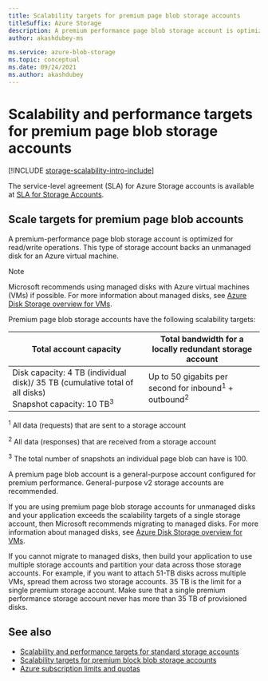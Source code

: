 ```yaml
---
title: Scalability targets for premium page blob storage accounts
titleSuffix: Azure Storage
description: A premium performance page blob storage account is optimized for read/write operations. This type of storage account backs an unmanaged disk for an Azure virtual machine.
author: akashdubey-ms

ms.service: azure-blob-storage
ms.topic: conceptual
ms.date: 09/24/2021
ms.author: akashdubey
---
```


# Scalability and performance targets for premium page blob storage accounts

[!INCLUDE [storage-scalability-intro-include](../../../includes/storage-scalability-intro-include.md)]

The service-level agreement (SLA) for Azure Storage accounts is available at [SLA for Storage Accounts](https://azure.microsoft.com/support/legal/sla/storage/v1_5/).

## Scale targets for premium page blob accounts

A premium-performance page blob storage account is optimized for read/write operations. This type of storage account backs an unmanaged disk for an Azure virtual machine.

> [!NOTE]
> Microsoft recommends using managed disks with Azure virtual machines (VMs) if possible. For more information about managed disks, see [Azure Disk Storage overview for VMs](../../virtual-machines/managed-disks-overview.md).

Premium page blob storage accounts have the following scalability targets:

| Total account capacity                            | Total bandwidth for a locally redundant storage account                     |
| ------------------------------------------------- | --------------------------------------------------------------------------- |
| Disk capacity: 4 TB (individual disk)/ 35 TB (cumulative total of all disks) <br>Snapshot capacity: 10 TB<sup>3</sup> | Up to 50 gigabits per second for inbound<sup>1</sup> + outbound<sup>2</sup> |

<sup>1</sup> All data (requests) that are sent to a storage account

<sup>2</sup> All data (responses) that are received from a storage account

<sup>3</sup> The total number of snapshots an individual page blob can have is 100.

A premium page blob account is a general-purpose account configured for premium performance. General-purpose v2 storage accounts are recommended.

If you are using premium page blob storage accounts for unmanaged disks and your application exceeds the scalability targets of a single storage account, then Microsoft recommends migrating to managed disks. For more information about managed disks, see [Azure Disk Storage overview for VMs](../../virtual-machines/managed-disks-overview.md).

If you cannot migrate to managed disks, then build your application to use multiple storage accounts and partition your data across those storage accounts. For example, if you want to attach 51-TB disks across multiple VMs, spread them across two storage accounts. 35 TB is the limit for a single premium storage account. Make sure that a single premium performance storage account never has more than 35 TB of provisioned disks.

## See also

- [Scalability and performance targets for standard storage accounts](../common/scalability-targets-standard-account.md)
- [Scalability targets for premium block blob storage accounts](../blobs/scalability-targets-premium-block-blobs.md)
- [Azure subscription limits and quotas](../../azure-resource-manager/management/azure-subscription-service-limits.md)
